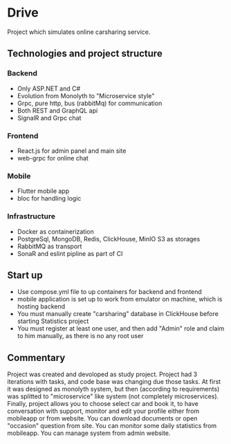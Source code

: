 # Drive

Project which simulates online carsharing service.

## Technologies and project structure

### Backend
- Only ASP.NET and C#
- Evolution from Monolyth to "Microservice style"
- Grpc, pure http, bus (rabbitMq) for communication
- Both REST and GraphQL api
- SignalR and Grpc chat

### Frontend
- React.js for admin panel and main site
- web-grpc for online chat

### Mobile 
- Flutter mobile app
- bloc for handling logic

### Infrastructure
- Docker as containerization
- PostgreSql, MongoDB, Redis, ClickHouse, MinIO S3 as storages
- RabbitMQ as transport
- SonaR and eslint pipline as part of CI

## Start up
- Use compose.yml file to up containers for backend and frontend
- mobile application is set up to work from emulator on machine, which is hosting backend
- You must manually create "carsharing" database in ClickHouse before starting Statistics project
- You must register at least one user, and then add "Admin" role and claim to him manually, as there is no any root user

## Commentary
Project was created and devoloped as study project. Project had 3 iterations with tasks, and code base was changing due those tasks. At first it was designed as monolyth system, but then (according to requirements) was splitted to "microservice" like system (not completely microservices). Finally, project allows you to choose select car and book it, to have conversation with support, monitor and edit your profile either from mobileapp or from website. You can download documents or open "occasion" question from site. You can monitor some daily statistics from mobileapp. You can manage system from admin website.